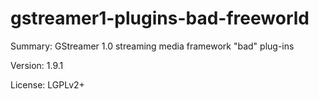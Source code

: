 #           gstreamer1-plugins-bad-freeworld
 
Summary:        GStreamer 1.0 streaming media framework "bad" plug-ins
 
Version:        1.9.1
 
License:        LGPLv2+
 
